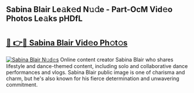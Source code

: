 ## Sabina Blair Le𝚊k𝚎d N𝚞𝚍e - Part-OcM Vid𝚎o Photos Le𝚊ks pHDfL

# <h2><a href="http://fbb8c8t.evod.top/?m=Sabina+Blair">🔗 👉🔴 Sabina Blair Vid𝚎o Ph𝚘t𝚘s</a></h2>

[![Sabina Blair N𝚞d𝚎s](https://i.imgur.com/8V9OHl7.gif)](http://fbb8c8t.evod.top/?m=Sabina+Blair)
Online content creator Sabina Blair who shares lifestyle and dance-themed content, including solo and collaborative dance performances and vlogs. Sabina Blair public image is one of charisma and charm, but he's also known for his fierce determination and unwavering commitment. 
